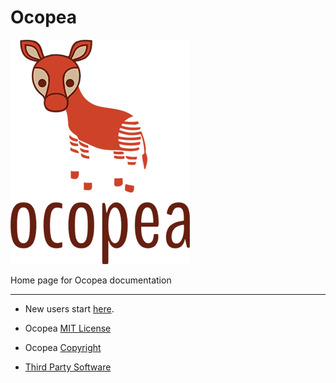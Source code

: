 # Ocopea

![logo](e-LOGO_big.png)

Home page for Ocopea documentation

---

* New users start [here](https://github.com/ocopea/documentation/blob/master/README.md).

* Ocopea [MIT License](https://github.com/ocopea/documentation/blob/master/LICENSE)

* Ocopea [Copyright](https://github.com/ocopea/documentation/blob/master/COPYRIGHT)

* [Third Party Software](https://github.com/ocopea/documentation/blob/master/Third_party_license)

